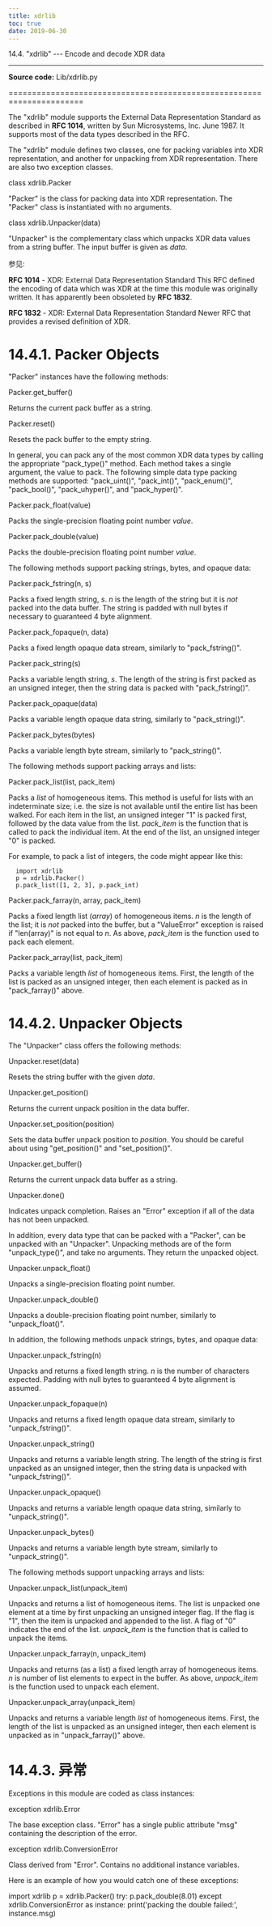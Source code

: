 ```yaml
---
title: xdrlib
toc: true
date: 2019-06-30
---
```

14.4. "xdrlib" --- Encode and decode XDR data
*********************************************

**Source code:** Lib/xdrlib.py

======================================================================

The "xdrlib" module supports the External Data Representation Standard
as described in **RFC 1014**, written by Sun Microsystems, Inc. June
1987.  It supports most of the data types described in the RFC.

The "xdrlib" module defines two classes, one for packing variables
into XDR representation, and another for unpacking from XDR
representation.  There are also two exception classes.

class xdrlib.Packer

   "Packer" is the class for packing data into XDR representation. The
   "Packer" class is instantiated with no arguments.

class xdrlib.Unpacker(data)

   "Unpacker" is the complementary class which unpacks XDR data values
   from a string buffer.  The input buffer is given as *data*.

参见:

  **RFC 1014** - XDR: External Data Representation Standard
     This RFC defined the encoding of data which was XDR at the time
     this module was originally written.  It has apparently been
     obsoleted by **RFC 1832**.

  **RFC 1832** - XDR: External Data Representation Standard
     Newer RFC that provides a revised definition of XDR.


14.4.1. Packer Objects
======================

"Packer" instances have the following methods:

Packer.get_buffer()

   Returns the current pack buffer as a string.

Packer.reset()

   Resets the pack buffer to the empty string.

In general, you can pack any of the most common XDR data types by
calling the appropriate "pack_type()" method.  Each method takes a
single argument, the value to pack.  The following simple data type
packing methods are supported: "pack_uint()", "pack_int()",
"pack_enum()", "pack_bool()", "pack_uhyper()", and "pack_hyper()".

Packer.pack_float(value)

   Packs the single-precision floating point number *value*.

Packer.pack_double(value)

   Packs the double-precision floating point number *value*.

The following methods support packing strings, bytes, and opaque data:

Packer.pack_fstring(n, s)

   Packs a fixed length string, *s*.  *n* is the length of the string
   but it is *not* packed into the data buffer.  The string is padded
   with null bytes if necessary to guaranteed 4 byte alignment.

Packer.pack_fopaque(n, data)

   Packs a fixed length opaque data stream, similarly to
   "pack_fstring()".

Packer.pack_string(s)

   Packs a variable length string, *s*.  The length of the string is
   first packed as an unsigned integer, then the string data is packed
   with "pack_fstring()".

Packer.pack_opaque(data)

   Packs a variable length opaque data string, similarly to
   "pack_string()".

Packer.pack_bytes(bytes)

   Packs a variable length byte stream, similarly to "pack_string()".

The following methods support packing arrays and lists:

Packer.pack_list(list, pack_item)

   Packs a *list* of homogeneous items.  This method is useful for
   lists with an indeterminate size; i.e. the size is not available
   until the entire list has been walked.  For each item in the list,
   an unsigned integer "1" is packed first, followed by the data value
   from the list.  *pack_item* is the function that is called to pack
   the individual item.  At the end of the list, an unsigned integer
   "0" is packed.

   For example, to pack a list of integers, the code might appear like
   this:

      import xdrlib
      p = xdrlib.Packer()
      p.pack_list([1, 2, 3], p.pack_int)

Packer.pack_farray(n, array, pack_item)

   Packs a fixed length list (*array*) of homogeneous items.  *n* is
   the length of the list; it is *not* packed into the buffer, but a
   "ValueError" exception is raised if "len(array)" is not equal to
   *n*.  As above, *pack_item* is the function used to pack each
   element.

Packer.pack_array(list, pack_item)

   Packs a variable length *list* of homogeneous items.  First, the
   length of the list is packed as an unsigned integer, then each
   element is packed as in "pack_farray()" above.


14.4.2. Unpacker Objects
========================

The "Unpacker" class offers the following methods:

Unpacker.reset(data)

   Resets the string buffer with the given *data*.

Unpacker.get_position()

   Returns the current unpack position in the data buffer.

Unpacker.set_position(position)

   Sets the data buffer unpack position to *position*.  You should be
   careful about using "get_position()" and "set_position()".

Unpacker.get_buffer()

   Returns the current unpack data buffer as a string.

Unpacker.done()

   Indicates unpack completion.  Raises an "Error" exception if all of
   the data has not been unpacked.

In addition, every data type that can be packed with a "Packer", can
be unpacked with an "Unpacker".  Unpacking methods are of the form
"unpack_type()", and take no arguments.  They return the unpacked
object.

Unpacker.unpack_float()

   Unpacks a single-precision floating point number.

Unpacker.unpack_double()

   Unpacks a double-precision floating point number, similarly to
   "unpack_float()".

In addition, the following methods unpack strings, bytes, and opaque
data:

Unpacker.unpack_fstring(n)

   Unpacks and returns a fixed length string.  *n* is the number of
   characters expected.  Padding with null bytes to guaranteed 4 byte
   alignment is assumed.

Unpacker.unpack_fopaque(n)

   Unpacks and returns a fixed length opaque data stream, similarly to
   "unpack_fstring()".

Unpacker.unpack_string()

   Unpacks and returns a variable length string.  The length of the
   string is first unpacked as an unsigned integer, then the string
   data is unpacked with "unpack_fstring()".

Unpacker.unpack_opaque()

   Unpacks and returns a variable length opaque data string, similarly
   to "unpack_string()".

Unpacker.unpack_bytes()

   Unpacks and returns a variable length byte stream, similarly to
   "unpack_string()".

The following methods support unpacking arrays and lists:

Unpacker.unpack_list(unpack_item)

   Unpacks and returns a list of homogeneous items.  The list is
   unpacked one element at a time by first unpacking an unsigned
   integer flag.  If the flag is "1", then the item is unpacked and
   appended to the list.  A flag of "0" indicates the end of the list.
   *unpack_item* is the function that is called to unpack the items.

Unpacker.unpack_farray(n, unpack_item)

   Unpacks and returns (as a list) a fixed length array of homogeneous
   items.  *n* is number of list elements to expect in the buffer. As
   above, *unpack_item* is the function used to unpack each element.

Unpacker.unpack_array(unpack_item)

   Unpacks and returns a variable length *list* of homogeneous items.
   First, the length of the list is unpacked as an unsigned integer,
   then each element is unpacked as in "unpack_farray()" above.


14.4.3. 异常
============

Exceptions in this module are coded as class instances:

exception xdrlib.Error

   The base exception class.  "Error" has a single public attribute
   "msg" containing the description of the error.

exception xdrlib.ConversionError

   Class derived from "Error".  Contains no additional instance
   variables.

Here is an example of how you would catch one of these exceptions:

   import xdrlib
   p = xdrlib.Packer()
   try:
       p.pack_double(8.01)
   except xdrlib.ConversionError as instance:
       print('packing the double failed:', instance.msg)

